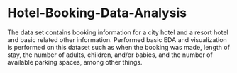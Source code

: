 # Hotel-Booking-Data-Analysis
The data set contains booking information for a city hotel and a resort hotel and basic related other information.
Performed basic EDA and visualization is performed on this dataset such as when the booking was made, length of stay, the number of adults, children, and/or babies, and the number of available parking spaces, among other things. 
